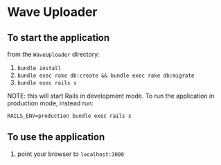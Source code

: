 # Wave Uploader

## To start the application

from the `WaveUploader` directory:

1. `bundle install`
1. `bundle exec rake db:create && bundle exec rake db:migrate`
1. `bundle exec rails s` 

NOTE: this will start Rails in development mode. To run the application in production mode, instead run:

`RAILS_ENV=production bundle exec rails s`

## To use the application

1. point your browser to `localhost:3000`